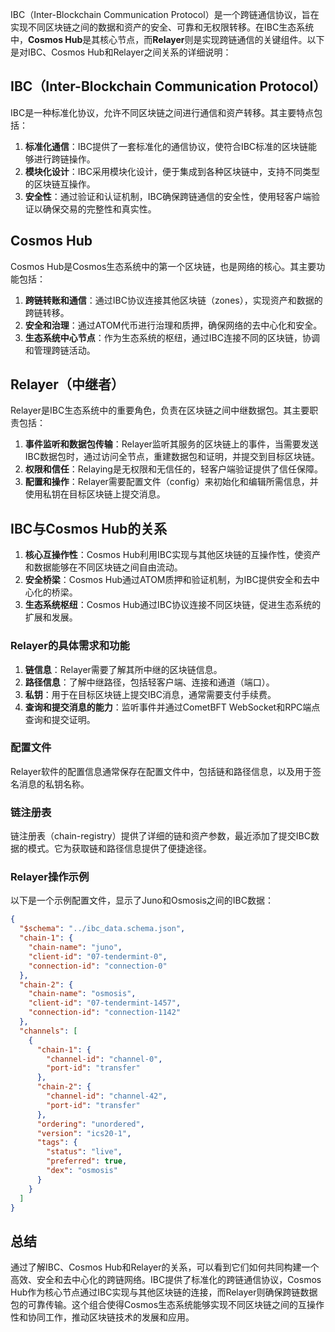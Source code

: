 IBC（Inter-Blockchain Communication Protocol）是一个跨链通信协议，旨在实现不同区块链之间的数据和资产的安全、可靠和无权限转移。在IBC生态系统中，**Cosmos Hub**是其核心节点，而**Relayer**则是实现跨链通信的关键组件。以下是对IBC、Cosmos Hub和Relayer之间关系的详细说明：

## IBC（Inter-Blockchain Communication Protocol）

IBC是一种标准化协议，允许不同区块链之间进行通信和资产转移。其主要特点包括：

1. **标准化通信**：IBC提供了一套标准化的通信协议，使符合IBC标准的区块链能够进行跨链操作。
2. **模块化设计**：IBC采用模块化设计，便于集成到各种区块链中，支持不同类型的区块链互操作。
3. **安全性**：通过验证和认证机制，IBC确保跨链通信的安全性，使用轻客户端验证以确保交易的完整性和真实性。

## Cosmos Hub

Cosmos Hub是Cosmos生态系统中的第一个区块链，也是网络的核心。其主要功能包括：

1. **跨链转账和通信**：通过IBC协议连接其他区块链（zones），实现资产和数据的跨链转移。
2. **安全和治理**：通过ATOM代币进行治理和质押，确保网络的去中心化和安全。
3. **生态系统中心节点**：作为生态系统的枢纽，通过IBC连接不同的区块链，协调和管理跨链活动。

## Relayer（中继者）

Relayer是IBC生态系统中的重要角色，负责在区块链之间中继数据包。其主要职责包括：

1. **事件监听和数据包传输**：Relayer监听其服务的区块链上的事件，当需要发送IBC数据包时，通过访问全节点，重建数据包和证明，并提交到目标区块链。
2. **权限和信任**：Relaying是无权限和无信任的，轻客户端验证提供了信任保障。
3. **配置和操作**：Relayer需要配置文件（config）来初始化和编辑所需信息，并使用私钥在目标区块链上提交消息。

## IBC与Cosmos Hub的关系

1. **核心互操作性**：Cosmos Hub利用IBC实现与其他区块链的互操作性，使资产和数据能够在不同区块链之间自由流动。
2. **安全桥梁**：Cosmos Hub通过ATOM质押和验证机制，为IBC提供安全和去中心化的桥梁。
3. **生态系统枢纽**：Cosmos Hub通过IBC协议连接不同区块链，促进生态系统的扩展和发展。

### Relayer的具体需求和功能

1. **链信息**：Relayer需要了解其所中继的区块链信息。
2. **路径信息**：了解中继路径，包括轻客户端、连接和通道（端口）。
3. **私钥**：用于在目标区块链上提交IBC消息，通常需要支付手续费。
4. **查询和提交消息的能力**：监听事件并通过CometBFT WebSocket和RPC端点查询和提交证明。

### 配置文件

Relayer软件的配置信息通常保存在配置文件中，包括链和路径信息，以及用于签名消息的私钥名称。

### 链注册表

链注册表（chain-registry）提供了详细的链和资产参数，最近添加了提交IBC数据的模式。它为获取链和路径信息提供了便捷途径。

### Relayer操作示例

以下是一个示例配置文件，显示了Juno和Osmosis之间的IBC数据：

```json
{
  "$schema": "../ibc_data.schema.json",
  "chain-1": {
    "chain-name": "juno",
    "client-id": "07-tendermint-0",
    "connection-id": "connection-0"
  },
  "chain-2": {
    "chain-name": "osmosis",
    "client-id": "07-tendermint-1457",
    "connection-id": "connection-1142"
  },
  "channels": [
    {
      "chain-1": {
        "channel-id": "channel-0",
        "port-id": "transfer"
      },
      "chain-2": {
        "channel-id": "channel-42",
        "port-id": "transfer"
      },
      "ordering": "unordered",
      "version": "ics20-1",
      "tags": {
        "status": "live",
        "preferred": true,
        "dex": "osmosis"
      }
    }
  ]
}
```

## 总结

通过了解IBC、Cosmos Hub和Relayer的关系，可以看到它们如何共同构建一个高效、安全和去中心化的跨链网络。IBC提供了标准化的跨链通信协议，Cosmos Hub作为核心节点通过IBC实现与其他区块链的连接，而Relayer则确保跨链数据包的可靠传输。这个组合使得Cosmos生态系统能够实现不同区块链之间的互操作性和协同工作，推动区块链技术的发展和应用。